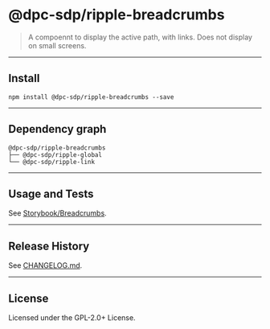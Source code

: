 # @dpc-sdp/ripple-breadcrumbs

> A compoennt to display the active path, with links. Does not display on small
screens.

--------------------------------------------------------------------------------

## Install

```shell
npm install @dpc-sdp/ripple-breadcrumbs --save
```

--------------------------------------------------------------------------------

## Dependency graph

```shell
@dpc-sdp/ripple-breadcrumbs
├── @dpc-sdp/ripple-global
└── @dpc-sdp/ripple-link
```

--------------------------------------------------------------------------------

## Usage and Tests

See [Storybook/Breadcrumbs](https://ripple-ripple-develop.lagoon.vicsdp.amazee.io/?selectedKind=Molecules/Breadcrumbs&selectedStory=Breadcrumbs).

--------------------------------------------------------------------------------

## Release History

See [CHANGELOG.md](./CHANGELOG.md).

--------------------------------------------------------------------------------

## License

Licensed under the GPL-2.0+ License.
